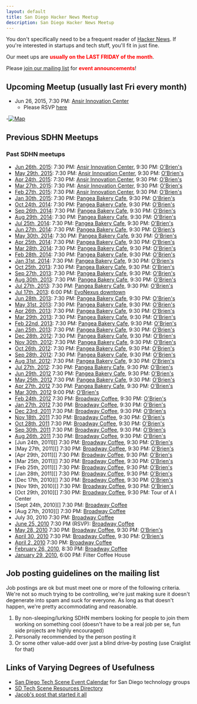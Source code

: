 ```yaml
---
layout: default
title: San Diego Hacker News Meetup
description: San Diego Hacker News Meetup
---
```



You don't specifically need to be a frequent reader of [Hacker News][].  If you're interested in startups and tech stuff, you'll fit in just fine.

Our meet ups are **<font color="red">usually on the LAST FRIDAY of the month</font>**.

Please [join our mailing list][join mailing list] for **<font color="red">event announcements</font>**!


Upcoming Meetup (usually last Fri every month)
----------------------------------------------

- Jun 26, 2015, 7:30 PM: [Ansir Innovation Center][]
  - Please RSVP [here][current event]

-[![Map](http://maps.google.com/maps/api/staticmap?center=32.826183,-117.154357&zoom=12&markers=32.826183,-117.154357&size=900x300&sensor=false&key=AIzaSyCjl3OGH0uP9fMn6O8NRb2yyHK-w1Kt3jk)](https://maps.google.com/maps?f=q&source=s_q&hl=en&geocode=&q=Pangea+Bakery+Cafe,+4689+Convoy+Street+%23100,+San+Diego,+CA&aq=0&oq=pangea+bakery+cafe&sll=32.824552,-117.108978&sspn=0.694722,1.233215&vpsrc=0&t=m&ie=UTF8&hq=Pangea+Bakery+Cafe,+4689+Convoy+Street+%23100,+San+Diego,+CA&hnear=&radius=15000&cid=18162738248507122637&ll=32.827962,-117.154427&spn=0.085394,0.154324&z=13&iwloc=A)

Previous SDHN Meetups
---------------------

### Past SDHN meetups

- [Jun 26th, 2015][]: 7:30 PM: [Ansir Innovation Center][], 9:30 PM: [O'Brien's][]
- [May 29th, 2015][]: 7:30 PM: [Ansir Innovation Center][], 9:30 PM: [O'Brien's][]
- [Apr 24th, 2015][]: 7:30 PM: [Ansir Innovation Center][], 9:30 PM: [O'Brien's][]
- [Mar 27th, 2015][]: 7:30 PM: [Ansir Innovation Center][], 9:30 PM: [O'Brien's][]
- [Feb 27th, 2015][]: 7:30 PM: [Ansir Innovation Center][], 9:30 PM: [O'Brien's][]
- [Jan 30th, 2015][]: 7:30 PM: [Pangea Bakery Cafe][], 9:30 PM: [O'Brien's][]
- [Oct 24th, 2014][]: 7:30 PM: [Pangea Bakery Cafe][], 9:30 PM: [O'Brien's][]
- [Sep 26th, 2014][]: 7:30 PM: [Pangea Bakery Cafe][], 9:30 PM: [O'Brien's][]
- [Aug 29th, 2014][]: 7:30 PM: [Pangea Bakery Cafe][], 9:30 PM: [O'Brien's][]
- [Jul 25th, 2014][]: 7:30 PM: [Pangea Bakery Cafe][], 9:30 PM: [O'Brien's][]
- [Jun 27th, 2014][]: 7:30 PM: [Pangea Bakery Cafe][], 9:30 PM: [O'Brien's][]
- [May 30th, 2014][]: 7:30 PM: [Pangea Bakery Cafe][], 9:30 PM: [O'Brien's][]
- [Apr 25th, 2014][]: 7:30 PM: [Pangea Bakery Cafe][], 9:30 PM: [O'Brien's][]
- [Mar 28th, 2014][]: 7:30 PM: [Pangea Bakery Cafe][], 9:30 PM: [O'Brien's][]
- [Feb 28th, 2014][]: 7:30 PM: [Pangea Bakery Cafe][], 9:30 PM: [O'Brien's][]
- [Jan 31st, 2014][]: 7:30 PM: [Pangea Bakery Cafe][], 9:30 PM: [O'Brien's][]
- [Oct 25th, 2013][]: 7:30 PM: [Pangea Bakery Cafe][], 9:30 PM: [O'Brien's][]
- [Sep 27th, 2013][]: 7:30 PM: [Pangea Bakery Cafe][], 9:30 PM: [O'Brien's][]
- [Aug 30th, 2013][]: 7:30 PM: [Pangea Bakery Cafe][], 9:30 PM: [O'Brien's][]
- [Jul 27th, 2013][]: 7:30 PM: [Pangea Bakery Cafe][], 9:30 PM: [O'Brien's][]
- [Jul 17th, 2013][]: 6:00 PM: [EvoNexus downtown][]
- [Jun 28th, 2013][]: 7:30 PM: [Pangea Bakery Cafe][], 9:30 PM: [O'Brien's][]
- [May 31st, 2013][]: 7:30 PM: [Pangea Bakery Cafe][], 9:30 PM: [O'Brien's][]
- [Apr 26th, 2013][]: 7:30 PM: [Pangea Bakery Cafe][], 9:30 PM: [O'Brien's][]
- [Mar 29th, 2013][]: 7:30 PM: [Pangea Bakery Cafe][], 9:30 PM: [O'Brien's][]
- [Feb 22nd, 2013][]: 7:30 PM: [Pangea Bakery Cafe][], 9:30 PM: [O'Brien's][]
- [Jan 25th, 2013][]: 7:30 PM: [Pangea Bakery Cafe][], 9:30 PM: [O'Brien's][]
- [Dec 28th, 2012][]: 7:30 PM: [Pangea Bakery Cafe][], 9:30 PM: [O'Brien's][]
- [Nov 30th, 2012][]: 7:30 PM: [Pangea Bakery Cafe][], 9:30 PM: [O'Brien's][]
- [Oct 26th, 2012][]: 7:30 PM: [Pangea Bakery Cafe][], 9:30 PM: [O'Brien's][]
- [Sep 28th, 2012][]: 7:30 PM: [Pangea Bakery Cafe][], 9:30 PM: [O'Brien's][]
- [Aug 31st, 2012][]: 7:30 PM: [Pangea Bakery Cafe][], 9:30 PM: [O'Brien's][]
- [Jul 27th, 2012][]: 7:30 PM: [Pangea Bakery Cafe][], 9:30 PM: [O'Brien's][]
- [Jun 29th, 2012][] 7:30 PM: [Pangea Bakery Cafe][], 9:30 PM: [O'Brien's][]
- [May 25th, 2012][] 7:30 PM: [Pangea Bakery Cafe][], 9:30 PM: [O'Brien's][]
- [Apr 27th, 2012][] 7:30 PM: [Pangea Bakery Cafe][], 9:30 PM: [O'Brien's][]
- [Mar 30th, 2012][] 9:00 PM: [O'Brien's][]
- [Feb 24th, 2012][] 7:30 PM: [Broadway Coffee][], 9:30 PM: [O'Brien's][]
- [Jan 27th, 2012][] 7:30 PM: [Broadway Coffee][], 9:30 PM: [O'Brien's][]
- [Dec 23rd, 2011][] 7:30 PM: [Broadway Coffee][], 9:30 PM: [O'Brien's][]
- [Nov 18th, 2011][] 7:30 PM: [Broadway Coffee][], 9:30 PM: [O'Brien's][]
- [Oct 28th, 2011][] 7:30 PM: [Broadway Coffee][], 9:30 PM: [O'Brien's][]
- [Sep 30th, 2011][] 7:30 PM: [Broadway Coffee][], 9:30 PM: [O'Brien's][]
- [Aug 26th, 2011][] 7:30 PM: [Broadway Coffee][], 9:30 PM: [O'Brien's][]
- [Jun 24th, 2011][] 7:30 PM: [Broadway Coffee][], 9:30 PM: [O'Brien's][]
- [May 27th, 2011][] 7:30 PM: [Broadway Coffee][], 9:30 PM: [O'Brien's][]
- [Apr 29th, 2011][] 7:30 PM: [Broadway Coffee][], 9:30 PM: [O'Brien's][]
- [Mar 25th, 2011][] 7:30 PM: [Broadway Coffee][], 9:30 PM: [O'Brien's][]
- [Feb 25th, 2011][] 7:30 PM: [Broadway Coffee][], 9:30 PM: [O'Brien's][]
- [Jan 28th, 2011][] 7:30 PM: [Broadway Coffee][], 9:30 PM: [O'Brien's][]
- [Dec 17th, 2010][] 7:30 PM: [Broadway Coffee][], 9:30 PM: [O'Brien's][]
- [Nov 19th, 2010][] 7:30 PM: [Broadway Coffee][], 9:30 PM: [O'Brien's][]
- [Oct 29th, 2010][] 7:30 PM: [Broadway Coffee][], 9:30 PM: Tour of A I Center
- [Sept 24th, 2010][] 7:30 PM: [Broadway Coffee][]
- [Aug 27th, 2010][] 7:30 PM: [Broadway Coffee][]
- July 30, 2010 7:30 PM: [Broadway Coffee][]
- [June 25, 2010][] 7:30 PM (RSVP): [Broadway Coffee][]
- [May 28, 2010][] 7:30 PM: [Broadway Coffee][], 9:30 PM: [O'Brien's][]
- [April 30, 2010][] 7:30 PM: [Broadway Coffee][], 9:30 PM: [O'Brien's][]
- [April 2, 2010][] 7:30 PM: [Broadway Coffee][]
- [February 26, 2010][], 8:30 PM: [Broadway Coffee][]
- [January 29, 2010][], 6:00 PM: Filter Coffee House

[January 29, 2010]: http://news.ycombinator.com/item?id=1070922
[February 26, 2010]: http://news.ycombinator.com/item?id=1151039
[April 2, 2010]: http://news.ycombinator.com/item?id=1237044
[April 30, 2010]: http://news.ycombinator.com/item?id=1308886
[May 28, 2010]: http://news.ycombinator.com/item?id=1382787
[June 25, 2010]: http://news.ycombinator.com/item?id=1457405
[Aug 27th 2010]: http://news.ycombinator.com/item?id=1631571
[Sept 24th 2010]: http://news.ycombinator.com/item?id=1711429
[Oct 29th 2010]: http://news.ycombinator.com/item?id=1839302
[Nov 19th 2010]: http://news.ycombinator.com/item?id=1915064
[Dec 17th 2010]: http://news.ycombinator.com/item?id=2013202
[Jan 28th 2011]: http://news.ycombinator.com/item?id=2144816
[Feb 25th 2011]: http://news.ycombinator.com/item?id=2259365
[Mar 25th 2011]: http://news.ycombinator.com/item?id=2360908
[Apr 29th 2011]: http://news.ycombinator.com/item?id=2490317
[May 27th 2011]: http://news.ycombinator.org/item?id=2585520
[Jun 24th 2011]: http://news.ycombinator.org/item?id=2685683
[Jul 29th, 2011]: http://news.ycombinator.com/item?id=2814770
[Aug 26th, 2011]: http://news.ycombinator.com/item?id=2923505
[Sep 30th, 2011]: http://news.ycombinator.com/item?id=3050894
[Oct 28th, 2011]: http://news.ycombinator.com/item?id=3161347
[Nov 18th, 2011]: http://news.ycombinator.org/item?id=3250133
[Dec 23rd, 2011]: http://news.ycombinator.com/item?id=3378570
[Jan 27th, 2012]: http://news.ycombinator.com/item?id=3513058
[Feb 24th, 2012]: http://news.ycombinator.com/item?id=3623702
[Mar 30th, 2012]: http://news.ycombinator.com/item?id=3773993
[Apr 27th, 2012]: http://news.ycombinator.com/item?id=3897116
[May 25th, 2012]: http://news.ycombinator.com/item?id=4016290
[Jun 29th, 2012]: http://news.ycombinator.com/item?id=4174610
[Jul 27th, 2012]: http://news.ycombinator.com/item?id=4292648
[Aug 31st, 2012]: http://news.ycombinator.com/item?id=4457862
[Sep 28th, 2012]: http://news.ycombinator.com/item?id=4579127
[Oct 26th, 2012]: http://news.ycombinator.com/item?id=4695622
[Nov 30th, 2012]: http://news.ycombinator.com/item?id=4839832
[Dec 28th, 2012]: https://news.ycombinator.com/item?id=4972064
[Jan 25th, 2013]: http://news.ycombinator.com/item?id=5100267
[Feb 22nd, 2013]: http://news.ycombinator.com/item?id=5248324
[Mar 29th, 2013]: https://news.ycombinator.com/item?id=5452686
[Apr 26th, 2013]: https://news.ycombinator.com/item?id=5605397
[May 31st, 2013]: https://news.ycombinator.com/item?id=5790224
[Jun 28th, 2013]: https://news.ycombinator.com/item?id=5950064
[Jul 17th, 2013]: https://news.ycombinator.com/item?id=6052790
[Jul 27th, 2013]: https://news.ycombinator.com/item?id=6111011
[Aug 30th, 2013]: https://news.ycombinator.com/item?id=6293333
[Sep 27th, 2013]: https://news.ycombinator.com/item?id=6453250
[Oct 25th, 2013]: https://news.ycombinator.com/item?id=6602585
[Jan 31st, 2014]: https://news.ycombinator.com/item?id=7140870
[Feb 28th, 2014]: https://news.ycombinator.com/item?id=7302520
[Mar 28th, 2014]: https://news.ycombinator.com/item?id=7470439
[Apr 25th, 2014]: https://news.ycombinator.com/item?id=7644431
[May 30th, 2014]: https://news.ycombinator.com/item?id=7817431
[Jun 27th, 2014]: https://news.ycombinator.com/item?id=7947521
[Jul 25th, 2014]: https://news.ycombinator.com/item?id=8077141
[Aug 29th, 2014]: https://news.ycombinator.com/item?id=8234923
[Sep 26th, 2014]: https://news.ycombinator.com/item?id=8364922
[Oct 24th, 2014]: https://news.ycombinator.com/item?id=8498839
[Jan 30th, 2015]: https://news.ycombinator.com/item?id=8967387
[Feb 27th, 2015]: https://news.ycombinator.com/item?id=9110413
[Mar 27th, 2015]: https://news.ycombinator.com/item?id=9273436
[Apr 24th, 2015]: https://news.ycombinator.com/item?id=9428835
[May 29th, 2015]: https://news.ycombinator.com/item?id=9612235
[Jun 26th, 2015]: https://news.ycombinator.com/item?id=9779558

Job posting guidelines on the mailing list
------------------------------------------

Job postings are ok but must meet one or more of the following criteria. We're not so much trying to be controlling, we're just making sure it doesn't degenerate into spam and suck for everyone. As long as that doesn't happen, we're pretty accommodating and reasonable.

1. By non-sleeping/lurking SDHN members looking for people to join them working on something cool (doesn't have to be a real job per se, fun side projects are highly encouraged)
2. Personally recommended by the person posting it
3. Or some other value-add over just a blind drive-by posting (use Craiglist for that)

Links of Varying Degrees of Usefulness
--------------------------------------

- [San Diego Tech Scene Event Calendar](http://www.sdtechscene.org/) for San Diego technology groups
- [SD Tech Scene Resources Directory](http://www.sdtechscene.org/resources/)
- [Jacob's post that started it all](http://news.ycombinator.com/item?id=1036120)

[2600 group]: https://san2600.org/
[hacker subculture]: http://web.archive.org/web/20110108130244/http://en.wikipedia.org/wiki/Hacker_(programmer_subculture)
[hacker (computing)]: http://web.archive.org/web/20110715191510/http://en.wikipedia.org/wiki/Hacker_(computing)
[Hacker News]: https://news.ycombinator.com
[Broadway Coffee]: http://www.yelp.com/biz/broadway-coffee-san-diego
[O'Brien's]: http://www.yelp.com/biz/o-briens-pub-san-diego
[Ansir Innovation Center]: http://ansirsd.com/
[Pangea Bakery Cafe]: http://www.yelp.com/biz/pangea-bakery-cafe-san-diego
[EvoNexus downtown]: http://www.commnexus.org/incubator/
[join mailing list]: http://groups.google.com/group/sd-hackernews/subscribe

[current event]: https://sdhn63.eventbrite.com
